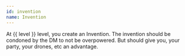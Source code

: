 ```yaml
---
id: invention
name: Invention
---
```

At {{ level }} level, you create an Invention. The invention should be condoned by the DM to not be overpowered. But 
should give you, your party, your drones, etc an advantage.